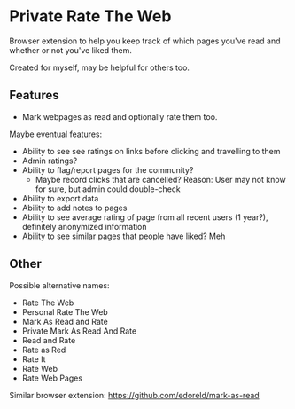 # Private Rate The Web
Browser extension to help you keep track of which pages you've read and whether or not you've liked them.

Created for myself, may be helpful for others too.

## Features
- Mark webpages as read and optionally rate them too.

Maybe eventual features:
- Ability to see see ratings on links before clicking and travelling to them
- Admin ratings?
- Ability to flag/report pages for the community?
    - Maybe record clicks that are cancelled? Reason: User may not know for sure, but admin could double-check
- Ability to export data
- Ability to add notes to pages
- Ability to see average rating of page from all recent users (1 year?), definitely anonymized information
- Ability to see similar pages that people have liked? Meh




## Other
Possible alternative names:
- Rate The Web
- Personal Rate The Web
- Mark As Read and Rate
- Private Mark As Read And Rate
- Read and Rate
- Rate as Red
- Rate It
- Rate Web
- Rate Web Pages

Similar browser extension: https://github.com/edoreld/mark-as-read
